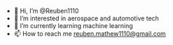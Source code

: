 - 👋 Hi, I’m @Reuben1110
- 👀 I’m interested in aerospace and automotive tech
- 🌱 I’m currently learning machine learning
- 📫 How to reach me reuben.mathew1110@gmail.com

<!---
Reuben1110/Reuben1110 is a ✨ special ✨ repository because its `README.md` (this file) appears on your GitHub profile.
You can click the Preview link to take a look at your changes.
--->
